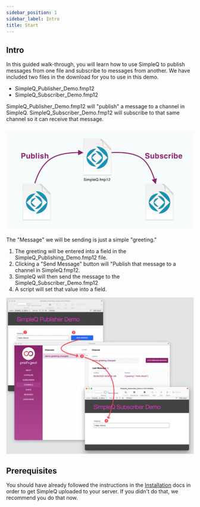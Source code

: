 ```yaml
---
sidebar_position: 1
sidebar_label: Intro
title: Start
---
```


## Intro

In this guided walk-through, you will learn how to use SimpleQ to publish messages from one file and subscribe to messages from another. We have included two files in the download for you to use in this demo.

- SimpleQ_Publisher_Demo.fmp12
- SimpleQ_Subscriber_Demo.fmp12

SimpleQ_Publisher_Demo.fmp12 will "publish" a message to a channel in SimpleQ. SimpleQ_Subscriber_Demo.fmp12 will subscribe to that same channel so it can receive that message.

### ![](images/pub_sub.png)

The "Message" we will be sending is just a simple "greeting."

1.  The greeting will be entered into a field in the SimpleQ_Publishing_Demo.fmp12 file.
2.  Clicking a "Send Message" button will "Publish that message to a channel in SimpleQ.fmp12.
3.  SimpleQ will then send the message to the SimpleQ_Subscriber_Demo.fmp12
4.  A script will set that value into a field.

![](images/CleanShot%202022-05-26%20at%2009.21.33.png)

## Prerequisites

You should have already followed the instructions in the [Installation](../installation) docs in order to get SimpleQ uploaded to your server. If you didn't do that, we recommend you do that now.
